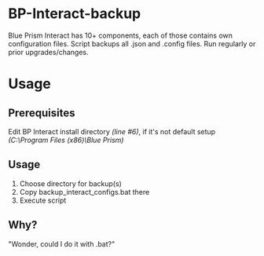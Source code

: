# BP-Interact-backup
Blue Prism Interact has 10+ components, each of those contains own configuration files. 
Script backups all .json and .config files. 
Run regularly or prior upgrades/changes.

# Usage
## Prerequisites
Edit BP Interact install directory _(line #6)_, if it's not default setup _(C:\Program Files (x86)\Blue Prism\)_

## Usage
1. Choose directory for backup(s)
2. Copy backup_interact_configs.bat there
3. Execute script


## Why?
"Wonder, could I do it with .bat?"
